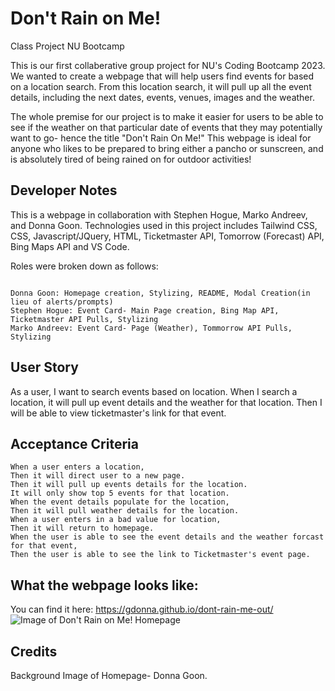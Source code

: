 # Don't Rain on Me!
Class Project NU Bootcamp

This is our first collaberative group project for NU's Coding Bootcamp 2023. We wanted to create a webpage that will help users find events for based on a location search. From this location search, it will pull up all the event details, including the next dates, events, venues, images and the weather.

The whole premise for our project is to make it easier for users to be able to see if the weather on that particular date of events that they may potentially want to go- hence the title "Don't Rain On Me!" This webpage is ideal for anyone who likes to be prepared to bring either a pancho or sunscreen, and is absolutely tired of being rained on for outdoor activities!

## Developer Notes

This is a webpage in collaboration with Stephen Hogue, Marko Andreev, and Donna Goon. Technologies used in this project includes Tailwind CSS, CSS, Javascript/JQuery, HTML, Ticketmaster API, Tomorrow (Forecast) API, Bing Maps API and VS Code. 

Roles were broken down as follows:

```

Donna Goon: Homepage creation, Stylizing, README, Modal Creation(in lieu of alerts/prompts)
Stephen Hogue: Event Card- Main Page creation, Bing Map API, Ticketmaster API Pulls, Stylizing 
Marko Andreev: Event Card- Page (Weather), Tommorrow API Pulls, Stylizing

```

## User Story

As a user, I want to search events based on location. 
When I search a location, it will pull up event details and the weather for that location. 
Then I will be able to view ticketmaster's link for that event. 

## Acceptance Criteria
```
When a user enters a location,
Then it will direct user to a new page.
Then it will pull up events details for the location.
It will only show top 5 events for that location. 
When the event details populate for the location,
Then it will pull weather details for the location.
When a user enters in a bad value for location,
Then it will return to homepage.
When the user is able to see the event details and the weather forcast for that event,
Then the user is able to see the link to Ticketmaster's event page.

```

## What the webpage looks like:
You can find it here: https://gdonna.github.io/dont-rain-me-out/
![Image of Don't Rain on Me! Homepage](./assets/Images/127.0.0.1_5500_index.html%20(2).png)


## Credits
Background Image of Homepage- Donna Goon. 
